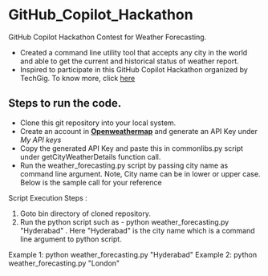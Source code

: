 # GitHub_Copilot_Hackathon
GitHub Copilot Hackathon Contest for Weather Forecasting.

* Created a command line utility tool that accepts any city in the world and able to get the current and historical status of weather report.
* Inspired to participate in this GitHub Copilot Hackathon organized by TechGig. To know more, click [here](https://www.techgig.com/codegladiators/question/L0tUc2FLZFIyZit4L0F3bE9pOU5MbFN3b1VsR1FYZm55WjFHVW1TRUdyYkFCVENCUm1zMUxDaEpNZWRwSHdSSg==/1?msg_type=1)

## Steps to run the code.
* Clone this git repository into your local system.
* Create an account in [**Openweathermap**](https://openweathermap.org/) and generate an API Key under _My API keys_
* Copy the generated API Key and paste this in commonlibs.py script under getCityWeatherDetails function call.
* Run the weather_forecasting.py script by passing city name as command line argument. Note, City name can be in lower or upper case. Below is the sample call for your reference

Script Execution Steps : 
1. Goto bin directory of cloned repository.
2. Run the python script such as - python weather_forecasting.py "Hyderabad" . Here "Hyderabad" is the city name which is a command line argument to python script.

Example 1: python weather_forecasting.py "Hyderabad"
Example 2: python weather_forecasting.py "London"
